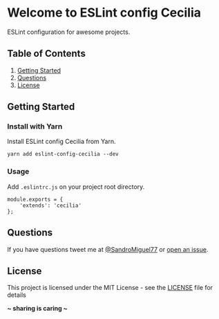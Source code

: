 # Welcome to ESLint config Cecilia

ESLint configuration for awesome projects.

## Table of Contents
1. [Getting Started](#getting-started)
1. [Questions](#questions)
1. [License](#license)

## Getting Started

### Install with Yarn
Install ESLint config Cecilia from Yarn.
```
yarn add eslint-config-cecilia --dev
```

### Usage
Add `.eslintrc.js` on your project root directory.
```
module.exports = {
    'extends': 'cecilia'
};
```

## Questions
If you have questions tweet me at [@SandroMiguel77](https://twitter.com/SandroMiguel77) or [open an issue](https://github.com/SandroMiguel/Snippets/issues/new).

## License
This project is licensed under the MIT License - see the [LICENSE](../../LICENSE) file for details

**~ sharing is caring ~**
